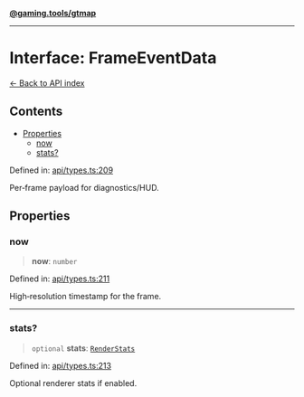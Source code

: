 [**@gaming.tools/gtmap**](README.md)

***

# Interface: FrameEventData

[← Back to API index](./README.md)

## Contents

- [Properties](#properties)
  - [now](#now)
  - [stats?](#stats)

Defined in: [api/types.ts:209](https://github.com/gamingtools/gt-map/blob/02ad961dd733041f2c6c39034ee7c302a553f45a/packages/gtmap/src/api/types.ts#L209)

Per‑frame payload for diagnostics/HUD.

## Properties

### now

> **now**: `number`

Defined in: [api/types.ts:211](https://github.com/gamingtools/gt-map/blob/02ad961dd733041f2c6c39034ee7c302a553f45a/packages/gtmap/src/api/types.ts#L211)

High‑resolution timestamp for the frame.

***

### stats?

> `optional` **stats**: [`RenderStats`](Interface.RenderStats.md)

Defined in: [api/types.ts:213](https://github.com/gamingtools/gt-map/blob/02ad961dd733041f2c6c39034ee7c302a553f45a/packages/gtmap/src/api/types.ts#L213)

Optional renderer stats if enabled.
